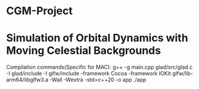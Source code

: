 # CGM-Project
# Simulation of Orbital Dynamics with Moving Celestial Backgrounds
Compilation commands(Specific for MAC):
g++ -g main.cpp glad/src/glad.c -I glad/include -I glfw/include -framework Cocoa -framework IOKit glfw/lib-arm64/libglfw3.a -Wall -Wextra -std=c++20 -o app
./app
